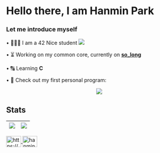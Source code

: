 # Hello there, I am Hanmin Park

### Let me introduce myself

<div>
  <p>
    • 👨🏻‍💻 I am a 42 Nice student
    <a href="https://profile.intra.42.fr/users/hanmpark">
      <img src="https://badgen.net/badge/Born2Code/hanmpark/blue?cache=86400&icon=https://meta.intra.42.fr/images/42_logo.svg">
    </a>
  </p>
  
  • ⏳ Working on my common core, currently on [**so_long**](https://github.com/Nonino42/so_long/)
  
  • 🔠 Learning **C**
  
  • 🌱 Check out my first personal program:
  
  <div align="center">
    <a href="https://github.com/Nonino42/scholarship_logtime">
      <img src="https://github-readme-stats.vercel.app/api/pin/?username=Nonino42&repo=scholarship_logtime&theme=tokyonight">
    </a>
  </div>
</div>

## Stats

| <a href="https://github.com/Nonino42"><img src="https://github-readme-stats.vercel.app/api?username=nonino42&count_private=true&show_icons=true&theme=tokyonight" /></a> | <a href="https://github.com/Nonino42"><img src="https://github-readme-streak-stats.herokuapp.com/?user=nonino42&theme=tokyonight" /></a> |
| ------------- | ------------- |

<div align="left">
  <a href="https://fr.linkedin.com/in/hanmin-park-83239718b/en?trk=people-guest_people_search-card" target="blank">
    <img align="center" src="https://raw.githubusercontent.com/rahuldkjain/github-profile-readme-generator/master/src/images/icons/Social/linked-in-alt.svg" alt="https://www.linkedin.com/in/hanmin-park-83239718b/" height="30" width="40" />
  </a>
  <a href="https://instagram.com/hanmin.prk" target="blank">
    <img align="center" src="https://raw.githubusercontent.com/rahuldkjain/github-profile-readme-generator/master/src/images/icons/Social/instagram.svg" alt="hanmin.prk" height="30" width="40" />
  </a>
</div>
